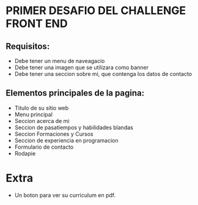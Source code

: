 # PRIMER DESAFIO DEL CHALLENGE FRONT END

## Requisitos:
- Debe tener un menu de naveagacio
- Debe tener una imagen que se utilizara como banner
- Debe tener una seccion sobre mi, que contenga los datos de contacto

## Elementos principales de la pagina:
- Titulo de su sitio web
- Menu principal
- Seccion acerca de mi
- Seccion de pasatiempos y habilidades blandas
- Seccion Formaciones y Cursos
- Seccion de experiencia en programacion
- Formulario de contacto
- Rodapie

# Extra
- Un boton para ver su curriculum en pdf.